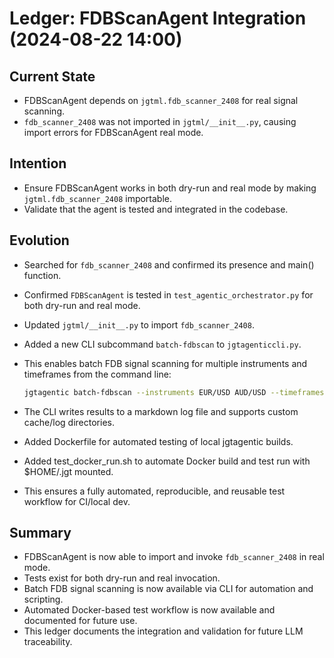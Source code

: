 # Ledger: FDBScanAgent Integration (2024-08-22 14:00)

## Current State
- FDBScanAgent depends on `jgtml.fdb_scanner_2408` for real signal scanning.
- `fdb_scanner_2408` was not imported in `jgtml/__init__.py`, causing import errors for FDBScanAgent real mode.

## Intention
- Ensure FDBScanAgent works in both dry-run and real mode by making `jgtml.fdb_scanner_2408` importable.
- Validate that the agent is tested and integrated in the codebase.

## Evolution
- Searched for `fdb_scanner_2408` and confirmed its presence and main() function.
- Confirmed `FDBScanAgent` is tested in `test_agentic_orchestrator.py` for both dry-run and real mode.
- Updated `jgtml/__init__.py` to import `fdb_scanner_2408`.
- Added a new CLI subcommand `batch-fdbscan` to `jgtagenticcli.py`.
- This enables batch FDB signal scanning for multiple instruments and timeframes from the command line:

  ```sh
  jgtagentic batch-fdbscan --instruments EUR/USD AUD/USD --timeframes H4 H1 m15
  ```
- The CLI writes results to a markdown log file and supports custom cache/log directories.
- Added Dockerfile for automated testing of local jgtagentic builds.
- Added test_docker_run.sh to automate Docker build and test run with $HOME/.jgt mounted.
- This ensures a fully automated, reproducible, and reusable test workflow for CI/local dev.

## Summary
- FDBScanAgent is now able to import and invoke `fdb_scanner_2408` in real mode.
- Tests exist for both dry-run and real invocation.
- Batch FDB signal scanning is now available via CLI for automation and scripting.
- Automated Docker-based test workflow is now available and documented for future use.
- This ledger documents the integration and validation for future LLM traceability. 